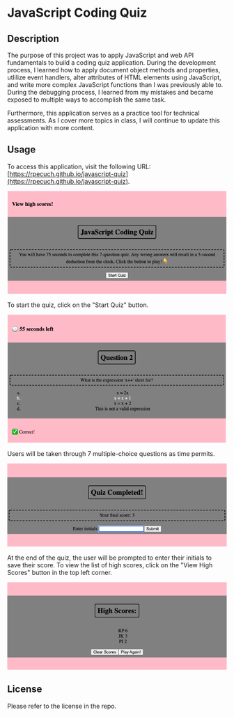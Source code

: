 # JavaScript Coding Quiz

## Description

The purpose of this project was to apply JavaScript and web API fundamentals to build a coding quiz application. During the development process, I learned how to apply document object methods and properties, utlilize event handlers, alter attributes of HTML elements using JavaScript, and write more complex JavaScript functions than I was previously able to. During the debugging process, I learned from my mistakes and became exposed to multiple ways to accomplish the same task.

Furthermore, this application serves as a practice tool for technical assessments. As I cover more topics in class, I will continue to update this application with more content.

## Usage

To access this application, visit the following URL: [https://rpecuch.github.io/javascript-quiz](https://rpecuch.github.io/javascript-quiz).

![home page of quiz with instructions](./assets/images/home-page.png)

To start the quiz, click on the "Start Quiz" button.

![sample quiz question](./assets/images/quiz-question.png)

Users will be taken through 7 multiple-choice questions as time permits.

![display of final score and input field for initials](./assets/images/quiz-completed.png)

At the end of the quiz, the user will be prompted to enter their initials to save their score. To view the list of high scores, click on the "View High Scores" button in the top left corner.

![list of high scores](./assets/images/high-scores.png)

## License

Please refer to the license in the repo.
